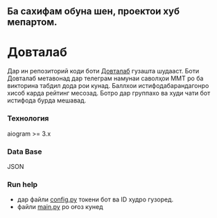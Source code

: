 ## Ба сахифам обуна шен, проектои хуб мепартом.

# Довталаб
Дар ин репозиторий коди боти [Довталаб](https://t.me/mmt_quiz_bot) гузашта шудааст. Боти Довталаб метавонад дар телеграм намунаи саволҳои ММТ ро ба викторина табдил дода рои кунад. Баллхои истифодабарандагонро хисоб карда рейтинг месозад. Ботро дар группахо ва худи чати бот истифода бурда мешавад. 

### Технология
aiogram >= 3.x

### Data Base
JSON


### Run help
- дар файли [config.py](config.py) токени бот ва ID худро гузоред.
- файли [main.py](main.py) ро оғоз кунед  